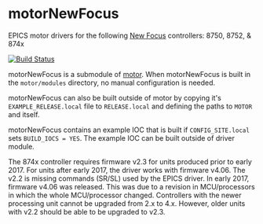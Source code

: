 # motorNewFocus
EPICS motor drivers for the following [New Focus](https://www.newport.com/b/new-focus) controllers: 8750, 8752, & 874x

[![Build Status](https://travis-ci.org/epics-motor/motorNewFocus.png)](https://travis-ci.org/epics-motor/motorNewFocus)

motorNewFocus is a submodule of [motor](https://github.com/epics-modules/motor).  When motorNewFocus is built in the ``motor/modules`` directory, no manual configuration is needed.

motorNewFocus can also be built outside of motor by copying it's ``EXAMPLE_RELEASE.local`` file to ``RELEASE.local`` and defining the paths to ``MOTOR`` and itself.

motorNewFocus contains an example IOC that is built if ``CONFIG_SITE.local`` sets ``BUILD_IOCS = YES``.  The example IOC can be built outside of driver module.

The 874x controller requires firmware v2.3 for units produced prior to early 2017. For units after early 2017, the driver works with firmware v4.06. The v2.2 is missing commands (SR/SL) used by the EPICS driver.
In early 2017, firmware v4.06 was released. This was due to a revision in MCU/processors in which the whole MCU/processor changed. Controllers with the newer processing unit cannot be upgraded from 2.x to 4.x. However, older units with  v2.2 should be able to be upgraded to v2.3. 
